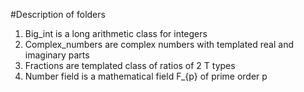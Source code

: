 #Description of folders
1. Big_int is a long arithmetic class for integers
2. Complex_numbers are complex numbers with templated real and imaginary parts
3. Fractions are templated class of ratios of 2 T types
4. Number field is a mathematical field F_{p} of prime order p

